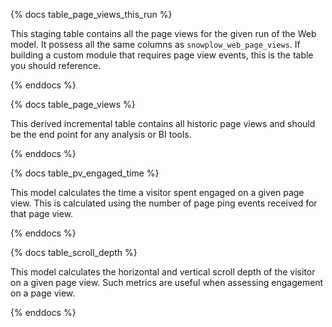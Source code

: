 {% docs table_page_views_this_run %}

This staging table contains all the page views for the given run of the Web model. It possess all the same columns as `snowplow_web_page_views`. If building a custom module that requires page view events, this is the table you should reference.

{% enddocs %}


{% docs table_page_views %}

This derived incremental table contains all historic page views and should be the end point for any analysis or BI tools.

{% enddocs %}


{% docs table_pv_engaged_time %}

This model calculates the time a visitor spent engaged on a given page view. This is calculated using the number of page ping events received for that page view.

{% enddocs %}

{% docs table_scroll_depth %}

This model calculates the horizontal and vertical scroll depth of the visitor on a given page view. Such metrics are useful when assessing engagement on a page view.

{% enddocs %}
